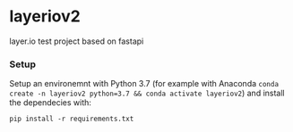 # layeriov2
layer.io test project based on fastapi

### Setup

Setup an environemnt with Python 3.7 (for example with Anaconda ```conda create -n layeriov2 python=3.7 && conda activate layeriov2```) and install the dependecies with:
```shell
pip install -r requirements.txt
```

